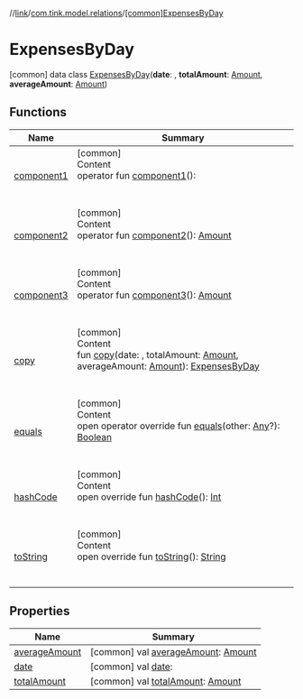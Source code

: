 //[link](../../index.md)/[com.tink.model.relations](../index.md)/[[common]ExpensesByDay](index.md)



# ExpensesByDay  
 [common] data class [ExpensesByDay](index.md)(**date**: <ERROR CLASS>, **totalAmount**: [Amount](../../com.tink.model.misc/[common]-amount/index.md), **averageAmount**: [Amount](../../com.tink.model.misc/[common]-amount/index.md))   


## Functions  
  
|  Name|  Summary| 
|---|---|
| <a name="com.tink.model.relations/ExpensesByDay/component1/#/PointingToDeclaration/"></a>[component1](component1.md)| <a name="com.tink.model.relations/ExpensesByDay/component1/#/PointingToDeclaration/"></a>[common]  <br>Content  <br>operator fun [component1](component1.md)(): <ERROR CLASS>  <br><br><br>
| <a name="com.tink.model.relations/ExpensesByDay/component2/#/PointingToDeclaration/"></a>[component2](component2.md)| <a name="com.tink.model.relations/ExpensesByDay/component2/#/PointingToDeclaration/"></a>[common]  <br>Content  <br>operator fun [component2](component2.md)(): [Amount](../../com.tink.model.misc/[common]-amount/index.md)  <br><br><br>
| <a name="com.tink.model.relations/ExpensesByDay/component3/#/PointingToDeclaration/"></a>[component3](component3.md)| <a name="com.tink.model.relations/ExpensesByDay/component3/#/PointingToDeclaration/"></a>[common]  <br>Content  <br>operator fun [component3](component3.md)(): [Amount](../../com.tink.model.misc/[common]-amount/index.md)  <br><br><br>
| <a name="com.tink.model.relations/ExpensesByDay/copy/##com.tink.model.misc.Amount#com.tink.model.misc.Amount/PointingToDeclaration/"></a>[copy](copy.md)| <a name="com.tink.model.relations/ExpensesByDay/copy/##com.tink.model.misc.Amount#com.tink.model.misc.Amount/PointingToDeclaration/"></a>[common]  <br>Content  <br>fun [copy](copy.md)(date: <ERROR CLASS>, totalAmount: [Amount](../../com.tink.model.misc/[common]-amount/index.md), averageAmount: [Amount](../../com.tink.model.misc/[common]-amount/index.md)): [ExpensesByDay](index.md)  <br><br><br>
| <a name="kotlin/Any/equals/#kotlin.Any?/PointingToDeclaration/"></a>[equals](../../com.tink.service.user/[common]-user-profile-service-impl/index.md#%5Bkotlin%2FAny%2Fequals%2F%23kotlin.Any%3F%2FPointingToDeclaration%2F%5D%2FFunctions%2F1135467963)| <a name="kotlin/Any/equals/#kotlin.Any?/PointingToDeclaration/"></a>[common]  <br>Content  <br>open operator override fun [equals](../../com.tink.service.user/[common]-user-profile-service-impl/index.md#%5Bkotlin%2FAny%2Fequals%2F%23kotlin.Any%3F%2FPointingToDeclaration%2F%5D%2FFunctions%2F1135467963)(other: [Any](https://kotlinlang.org/api/latest/jvm/stdlib/kotlin/-any/index.html)?): [Boolean](https://kotlinlang.org/api/latest/jvm/stdlib/kotlin/-boolean/index.html)  <br><br><br>
| <a name="kotlin/Any/hashCode/#/PointingToDeclaration/"></a>[hashCode](../../com.tink.service.user/[common]-user-profile-service-impl/index.md#%5Bkotlin%2FAny%2FhashCode%2F%23%2FPointingToDeclaration%2F%5D%2FFunctions%2F1135467963)| <a name="kotlin/Any/hashCode/#/PointingToDeclaration/"></a>[common]  <br>Content  <br>open override fun [hashCode](../../com.tink.service.user/[common]-user-profile-service-impl/index.md#%5Bkotlin%2FAny%2FhashCode%2F%23%2FPointingToDeclaration%2F%5D%2FFunctions%2F1135467963)(): [Int](https://kotlinlang.org/api/latest/jvm/stdlib/kotlin/-int/index.html)  <br><br><br>
| <a name="kotlin/Any/toString/#/PointingToDeclaration/"></a>[toString](../../com.tink.service.user/[common]-user-profile-service-impl/index.md#%5Bkotlin%2FAny%2FtoString%2F%23%2FPointingToDeclaration%2F%5D%2FFunctions%2F1135467963)| <a name="kotlin/Any/toString/#/PointingToDeclaration/"></a>[common]  <br>Content  <br>open override fun [toString](../../com.tink.service.user/[common]-user-profile-service-impl/index.md#%5Bkotlin%2FAny%2FtoString%2F%23%2FPointingToDeclaration%2F%5D%2FFunctions%2F1135467963)(): [String](https://kotlinlang.org/api/latest/jvm/stdlib/kotlin/-string/index.html)  <br><br><br>


## Properties  
  
|  Name|  Summary| 
|---|---|
| <a name="com.tink.model.relations/ExpensesByDay/averageAmount/#/PointingToDeclaration/"></a>[averageAmount](average-amount.md)| <a name="com.tink.model.relations/ExpensesByDay/averageAmount/#/PointingToDeclaration/"></a> [common] val [averageAmount](average-amount.md): [Amount](../../com.tink.model.misc/[common]-amount/index.md)   <br>
| <a name="com.tink.model.relations/ExpensesByDay/date/#/PointingToDeclaration/"></a>[date](date.md)| <a name="com.tink.model.relations/ExpensesByDay/date/#/PointingToDeclaration/"></a> [common] val [date](date.md): <ERROR CLASS>   <br>
| <a name="com.tink.model.relations/ExpensesByDay/totalAmount/#/PointingToDeclaration/"></a>[totalAmount](total-amount.md)| <a name="com.tink.model.relations/ExpensesByDay/totalAmount/#/PointingToDeclaration/"></a> [common] val [totalAmount](total-amount.md): [Amount](../../com.tink.model.misc/[common]-amount/index.md)   <br>

